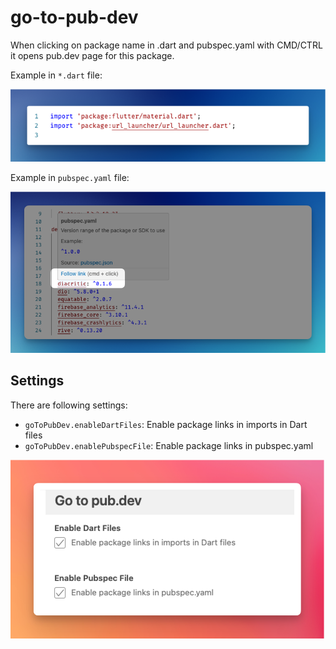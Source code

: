 # go-to-pub-dev

When clicking on package name in .dart and pubspec.yaml with CMD/CTRL it opens pub.dev page for this package.

Example in `*.dart` file:

![](https://raw.githubusercontent.com/orestesgaolin/go-to-pub-dev/refs/heads/main/docs/dart.png)

Example in `pubspec.yaml` file:

![](https://raw.githubusercontent.com/orestesgaolin/go-to-pub-dev/refs/heads/main/docs/pubspec.png)

## Settings

There are following settings:

- `goToPubDev.enableDartFiles`: Enable package links in imports in Dart files
- `goToPubDev.enablePubspecFile`: Enable package links in pubspec.yaml

![](https://raw.githubusercontent.com/orestesgaolin/go-to-pub-dev/refs/heads/main/docs/settings.png)
